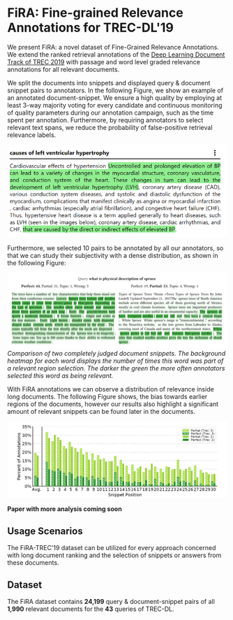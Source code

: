 # FiRA: Fine-grained Relevance Annotations for TREC-DL'19


We present FiRA: a novel dataset of Fine-Grained Relevance Annotations. We extend the ranked retrieval annotations of the [Deep Learning Document Track of TREC 2019](https://github.com/microsoft/TREC-2019-Deep-Learning) with passage and word level graded relevance annotations for all relevant documents.
 
We split the documents into snippets and displayed query \& document snippet pairs to annotators. In the following Figure, we show an example of an annotated document-snippet. We ensure a high quality by employing at least 3-way majority voting for every candidate and continuous monitoring of quality parameters during our annotation campaign, such as the time spent per annotation. Furthermore, by requiring annotators to select relevant text spans, we reduce the probability of false-positive retrieval relevance labels.

![](figures/single-page-screenshot.png)


Furthermore, we selected 10 pairs to be annotated by all our annotators, so that we can study their subjectivity with a dense distribution, as shown in the following Figure: 

![](figures/full-judge-example-text.png)
*Comparison of two completely judged document snippets. The background heatmap for each word displays the number of times this word was part of a relevant region selection. The darker the green the more often annotators selected this word as being relevant.*

With FiRA annotations we can observe a distribution of relevance inside long documents. The following Figure shows, the bias towards earlier regions of the documents, however our results also highlight a significant amount of relevant snippets can be found later in the documents.

![](figures/in-document-pos-bias.png)


**Paper with more analysis coming soon**

## Usage Scenarios

The FiRA-TREC'19 dataset can be utilized for every approach concerned with long document ranking and the selection of snippets or answers from these documents.

## Dataset

The FiRA dataset contains **24,199** query \& document-snippet pairs of all **1,990** relevant documents for the **43** queries of TREC-DL. 

